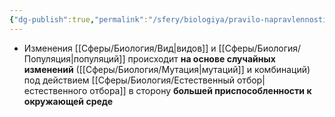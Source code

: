 ```yaml
---
{"dg-publish":true,"permalink":"/sfery/biologiya/pravilo-napravlennosti-evolyuczii/","tags":["Эволюция"]}
---
```


- Изменения [[Сферы/Биология/Вид\|видов]] и [[Сферы/Биология/Популяция\|популяций]] происходит **на основе случайных изменений** ([[Сферы/Биология/Мутация\|мутаций]] и комбинаций) под действием [[Сферы/Биология/Естественный отбор\|естественного отбора]] в сторону **большей приспособленности к окружающей среде** 
